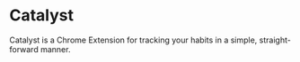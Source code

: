 # Catalyst
Catalyst is a Chrome Extension for tracking your habits in a simple, straight-forward manner.
